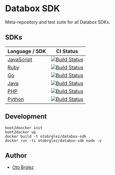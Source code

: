 # Databox SDK

Meta-repository and test suite for all Databox SDKs.

## SDKs

| Language / SDK                                              |   CI Status                                                                                                       |
|-------------------------------------------------------------|-------------------------------------------------------------------------------------------------------------------|
| [JavaScript](https://github.com/databox/databox-js)         | [![Build Status](https://travis-ci.org/databox/databox-js.svg)](https://travis-ci.org/databox/databox-js)         |
| [Ruby](https://github.com/databox/databox-ruby)             | [![Build Status](https://travis-ci.org/databox/databox-ruby.svg)](https://travis-ci.org/databox/databox-ruby)     |
| [Go](https://github.com/databox/databox-go)                 | [![Build Status](https://travis-ci.org/databox/databox-go.svg)](https://travis-ci.org/databox/databox-go)         |
| [Java](https://github.com/databox/databox-java)             | [![Build Status](https://travis-ci.org/databox/databox-java.svg)](https://travis-ci.org/databox/databox-java)     |
| [PHP](https://github.com/databox/databox-php)               | [![Build Status](https://travis-ci.org/databox/databox-php.svg)](https://travis-ci.org/databox/databox-php)       |
| [Python](https://github.com/databox/databox-python)         | [![Build Status](https://travis-ci.org/databox/databox-python.svg)](https://travis-ci.org/databox/databox-python) |

## Development

    boot2doocker init
    boot2docker up
    docker build -t otobrglez/databox-sdk .
    docker run -ti otobrglez/databox-sdk node -v

## Author

- [Oto Brglez](https://github.com/otobrglez)

